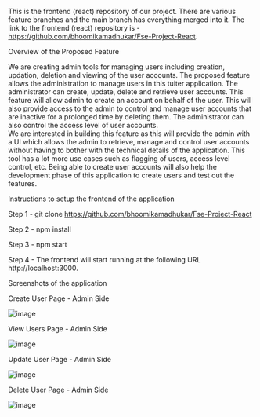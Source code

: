 This is the frontend (react) repository of our project. There are various feature branches and the main branch has everything merged into it. The link to the frontend (react) repository is - https://github.com/bhoomikamadhukar/Fse-Project-React.

Overview of the Proposed Feature

We are creating admin tools for managing users including creation, updation, deletion and viewing of the user accounts. The proposed feature allows the administration to manage users in this tuiter application. The administrator can create, update, delete and retrieve user accounts. This feature will allow admin to create an account on behalf of the user. This will also provide access to the admin to control and manage user accounts that are inactive for a prolonged time by deleting them. The administrator can also control the access level of user accounts.  
We are interested in building this feature as this will provide the admin with a UI which allows the admin to retrieve, manage and control user accounts without having to bother with the technical details of the application. This tool has a lot more use cases such as flagging of users, access level control, etc. Being able to create user accounts will also help the development phase of this application to create users and test out the features. 
 
Instructions to setup the frontend of the application
 
Step 1 - git clone https://github.com/bhoomikamadhukar/Fse-Project-React

Step 2 - npm install

Step 3 - npm start

Step 4 - The frontend will start running at the following URL http://localhost:3000.

Screenshots of the application

Create User Page - Admin Side

![image](https://user-images.githubusercontent.com/78371437/207206591-47754442-80b8-4682-b863-985238b89c40.png)

View Users Page - Admin Side

![image](https://user-images.githubusercontent.com/78371437/207206722-8158663a-d8e6-4626-a776-8ff2137541bc.png)

Update User Page - Admin Side

![image](https://user-images.githubusercontent.com/78371437/207207095-229a62ca-c91a-4e74-8d9a-4b9e652bb1b1.png)

Delete User Page  -  Admin Side

![image](https://user-images.githubusercontent.com/78371437/207206895-f7d76f86-345a-40de-99a6-e128750800c8.png)



